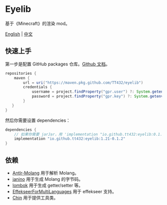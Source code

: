 # Eyelib

基于《Minecraft》的渲染 mod。

[English](README.md) | [中文](README.cn.md)

## 快速上手

第一步是配置 GitHub packages 仓库。[Github 文档](https://docs.github.com/zh/packages/working-with-a-github-packages-registry/working-with-the-gradle-registry)。

```groovy
repositories {
    maven {
        url = uri("https://maven.pkg.github.com/TT432/eyelib")
        credentials {
            username = project.findProperty("gpr.user") ?: System.getenv("USERNAME")
            password = project.findProperty("gpr.key") ?: System.getenv("TOKEN")
        }
   }
}
```

然后你需要设置 dependencies：

```groovy
dependencies {
    // 如果你需要 jarJar，用 'implementation "io.github.tt432:eyelib:0.1.0:all"'
    implementation "io.github.tt432:eyelib:1.21-0.1.2"
}
```

## 依赖

- [Antlr-Molang](https://github.com/TT432/antlr-molang) 用于解析 Molang。
- [janino](https://janino-compiler.github.io/janino/) 用于生成 Molang 的字节码。
- [lombok](https://projectlombok.org/) 用于生成 getter/setter 等。
- [EffekseerForMultiLanguages](https://github.com/effekseer/EffekseerForMultiLanguages) 用于 effekseer 支持。
- [Chin](https://github.com/TT432/chin) 用于提供工具类。